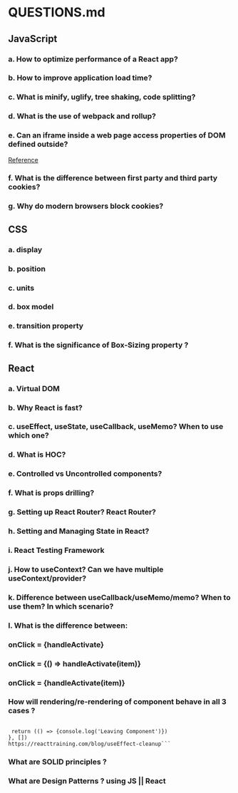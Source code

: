 # QUESTIONS.md

## JavaScript

### a. How to optimize performance of a React app?

### b. How to improve application load time?

### c. What is minify, uglify, tree shaking, code splitting?

### d. What is the use of webpack and rollup?

### e. Can an iframe inside a web page access properties of DOM defined outside?

[Reference](https://www.w3schools.com/jsref/tryit.asp?filename=tryjsref_win_parent2)

### f. What is the difference between first party and third party cookies?

### g. Why do modern browsers block cookies?

## CSS

### a. display

### b. position

### c. units

### d. box model

### e. transition property

### f. What is the significance of Box-Sizing property ?

## React

### a. Virtual DOM

### b. Why React is fast?

### c. useEffect, useState, useCallback, useMemo? When to use which one?

### d. What is HOC?

### e. Controlled vs Uncontrolled components?

### f. What is props drilling?

### g. Setting up React Router? React Router?

### h. Setting and Managing State in React?

### i. React Testing Framework

### j. How to useContext? Can we have multiple useContext/provider?

### k. Difference between useCallback/useMemo/memo? When to use them? In which scenario?

### l. What is the difference between:

### onClick = {handleActivate}

### onClick = {() => handleActivate(item)}

### onClick = {handleActivate(item)}

### How will rendering/re-rendering of component behave in all 3 cases ?

##

````useEffect(() => {
 return (() => {console.log('Leaving Component')})
}, [])
https://reacttraining.com/blog/useEffect-cleanup```
````

### What are SOLID principles ?

### What are Design Patterns ? using JS || React
